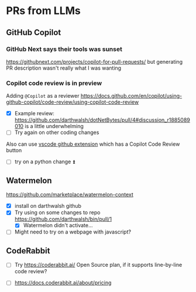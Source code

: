 # PRs from LLMs
## GitHub Copilot
### GitHub Next says their tools was sunset
https://githubnext.com/projects/copilot-for-pull-requests/ but generating PR description wasn't really what I was wanting
### Copilot code review is in preview
Adding `@Copilot` as a reviewer
https://docs.github.com/en/copilot/using-github-copilot/code-review/using-copilot-code-review
- [x] Example review: https://github.com/darthwalsh/dotNetBytes/pull/4#discussion_r1885089010 is a little underwhelming
- [ ] Try again on other coding changes

Also can use [vscode github extension](https://marketplace.visualstudio.com/items?itemName=GitHub.vscode-pull-request-github) which has a Copilot Code Review button
- [ ] try on a python change ⏫ 
## Watermelon
https://github.com/marketplace/watermelon-context
- [x] install on darthwalsh github
- [x] Try using on some changes to repo https://github.com/darthwalsh/bin/pull/1
	- [x] Watermelon didn't activate...
- [ ] Might need to try on a webpage with javascript?
## CodeRabbit
- [ ] Try https://coderabbit.ai/ Open Source plan, if it supports line-by-line code review?
- [ ] https://docs.coderabbit.ai/about/pricing


